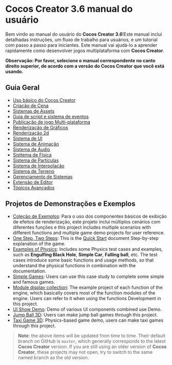 # Cocos Creator 3.6 manual do usuário

Bem vindo ao manual do usuário do __Cocos Creator 3.6__!Este manual inclui detalhadas instruções, um fluxo de trabalho para usuários, e um tutorial com passo a passo para iniciantes. Este manual vai ajudá-lo a aprender rapidamente como desenvolver jogos multiplataforma com __Cocos Creator__.

**Observação: Por favor, selecione o manual correspondente no canto direito superior, de acordo com a versão do   __Cocos Creator__ que você está usando.**

## Guia Geral

- [Uso básico do Cocos Creator](getting-started/index.md)
- [Criação de Cena](concepts/scene/index.md)
- [Sistemas de Assets](asset/index.md)
- [Guia de script e sistema de eventos](scripting/index.md)
- [Publicação de jogo Multi-plataforma](editor/publish/index.md)
- [Renderização de Gráficos](module-map/graphics.md)
- [Renderização 2d](2d-object/2d-render/index.md)
- [Sistema de UI](2d-object/ui-system/index.md)
- [Sistema de Animação](animation/index.md)
- [Sistema de Áudio](audio-system/overview.md)
- [Sisttema de Física](physics/index.md)
- [Sistema de Partículas](particle-system/index.md)
- [Sistema de Interpolação](tween/index.md)
- [Sistema de Terreno](editor/terrain/index.md)
- [Gerenciamento de Sistemas](asset/asset-manager.md)
- [Extensão de Editor](editor/extension/readme.md)
- [Tópicos Avançados](advanced-topics/index.md)

## Projetos de Demonstrações e Exemplos

- [Coleção de Exemplos](https://github.com/cocos-creator/example-3d): Para o uso dos componentes básicos de exibição de efeitos de renderização, este projeto inclui múltiplos cenários com diferentes funções e this project includes multiple scenarios with different functions and multiple game demo projects for user reference.
- [One Step, Two Steps](https://github.com/cocos-creator/tutorial-mind-your-step-3d): This is the [Quick Start](getting-started/first-game/index.md) document Step-by-step explanation of the game.
- [Examples of Physics](https://github.com/cocos-creator/example-3d/tree/v3.6/physics-3d): Includes some Physics test cases and examples, such as **Engulfing Black Hole**, **Simple Car**, **Falling ball**, etc. The test cases introduce some basic functions and usage methods, so that understand the physical functions in combination with the documentation.
- [Simple Games](https://github.com/cocos-creator/example-3d/tree/v3.6/simple-games): Users can use this case study to complete some simple and famous games.
- [Module display collection](https://github.com/cocos/cocos-test-projects): The example project of each function of the engine, which basically covers most of the function modules of the engine. Users can refer to it when using the functions Development in this project.
- [UI Show Demo](https://github.com/cocos/cocos-example-ui/): Demo of various UI components combined use Demo.
- [Jump Ball 3D](https://github.com/cocos/cocos-example-ball): Users can make jump ball games through this project.
- [Taxi Game 3D](https://github.com/cocos/cocos-tutorial-taxi-game): Physics-based game demo, users can make taxi games through this project.

> **Note**: the above items will be updated from time to time. Their default branch on GitHub is `master`, which generally corresponds to the latest __Cocos Creator__ version. If you are still using an older version of __Cocos Creator__, these projects may not open, try to switch to the same named branch as the old version.
